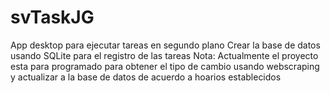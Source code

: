 # svTaskJG
App desktop para ejecutar tareas en segundo plano
Crear la base de datos usando SQLite para el registro de las tareas
Nota: Actualmente el proyecto esta para programado para obtener el tipo de cambio usando webscraping y actualizar a la base de datos de acuerdo a hoarios establecidos 

